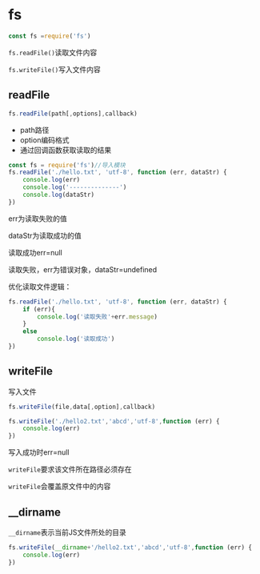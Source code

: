 # fs

```js
const fs =require('fs')
```

`fs.readFile()`读取文件内容

`fs.writeFile()`写入文件内容

## readFile

```js
fs.readFile(path[,options],callback)
```

- path路径
- option编码格式
- 通过回调函数获取读取的结果

```js
const fs = require('fs')//导入模块
fs.readFile('./hello.txt', 'utf-8', function (err, dataStr) {
    console.log(err)
    console.log('--------------')
    console.log(dataStr)
})
```

err为读取失败的值

dataStr为读取成功的值

读取成功err=null

读取失败，err为错误对象，dataStr=undefined

优化读取文件逻辑：

```js
fs.readFile('./hello.txt', 'utf-8', function (err, dataStr) {
    if (err){
        console.log('读取失败'+err.message)
    }
    else
        console.log('读取成功')
})
```

## writeFile

写入文件

```js
fs.writeFile(file,data[,option],callback)
```



```js
fs.writeFile('./hello2.txt','abcd','utf-8',function (err) {
    console.log(err)
})
```

写入成功时err=null

`writeFile`要求该文件所在路径必须存在

`writeFile`会覆盖原文件中的内容

## __dirname

`__dirname`表示当前JS文件所处的目录

```js
fs.writeFile(__dirname+'/hello2.txt','abcd','utf-8',function (err) {
    console.log(err)
})
```

